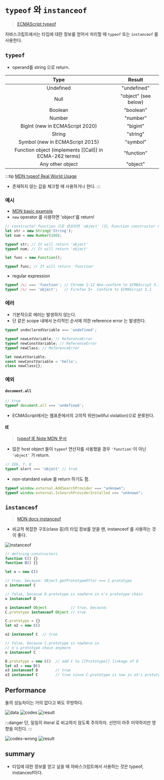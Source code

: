 # `typeof` 와 `instanceof`

> [ECMAScript typeof](/til/ecmascript/13-5-3.md)

자바스크립트에서는 타입에 대한 정보를 얻어서 처리할 때 `typeof` 또는 `instanceof` 를 사용한다.

## `typeof`

- operand를 string 으로 return.

Type | Result
:---:|:---:
Undefined | "undefined"
Null | "object" (see below)
Boolean | "boolean"
Number | "number"
BigInt (new in ECMAScript 2020) | "bigint"
String | "string"
Symbol (new in ECMAScript 2015) | "symbol"
Function object (implements [[Call]] in ECMA-262 terms) | "function"
Any other object | "object"

:::tip
 [MDN typeof Real World Usage](https://developer.mozilla.org/en-US/docs/Web/JavaScript/Reference/Operators/typeof#real-world_usage)

- 존재하지 않는 값을 체크할 때 사용하거나 한다.
:::

### 예시

- [MDN basic example](https://developer.mozilla.org/en-US/docs/Web/JavaScript/Reference/Operators/typeof#basic_usage)
- `new` operator 를 사용하면 'object'를 return!

```js
// constructor function 으로 생성되면 'object' (단, Function constructor 예외)
let str = new String('String');
let num = new Number(100);

typeof str; // It will return 'object'
typeof num; // It will return 'object'

let func = new Function();

typeof func; // It will return 'function'
```

- regular expression

```js
typeof /s/ === 'function'; // Chrome 1-12 Non-conform to ECMAScript 5.1
typeof /s/ === 'object';   // Firefox 5+  Conform to ECMAScript 5.1
```

### 에러

- 기본적으로 에러는 발생하지 않는다.
- 단 같은 scope 내에서 논리적인 순서에 의한 reference error 는 발생한다.

```js
typeof undeclaredVariable === 'undefined';

typeof newLetVariable; // ReferenceError
typeof newConstVariable; // ReferenceError
typeof newClass; // ReferenceError

let newLetVariable;
const newConstVariable = 'hello';
class newClass{};
```

### 예외

#### `document.all`

```js
// true
typeof document.all === 'undefined';
```

- ECMAScript에서는 웹표준에서의 고의적 위반(willful violation)으로 분류된다.

#### IE

> [typeof IE Note MDN 문서](https://developer.mozilla.org/en-US/docs/Web/JavaScript/Reference/Operators/typeof#ie-specific_notes)

- 많은 host object 들이 `typeof` 연산자를 사용했을 경우 `'function'`이 아닌 `'object'` 가 return.

```js
// IE6, 7, 8
typeof alert === 'object' // true
```

- non-standard value 를 return 하기도 함.

```js
typeof window.external.AddSearchProvider === "unknown";
typeof window.external.IsSearchProviderInstalled === "unknown";
```

## `instanceof`

> [MDN docs instanceof](https://developer.mozilla.org/en-US/docs/Web/JavaScript/Reference/Operators/instanceof)

- 비교적 복잡한 구조(class 등)의 타입 정보를 얻을 땐, instanceof 를 사용하는 것이 좋다.

![instanceof](./img/instanceof.png)

```js
// defining constructors
function C() {}
function D() {}

let o = new C()

// true, because: Object.getPrototypeOf(o) === C.prototype
o instanceof C

// false, because D.prototype is nowhere in o's prototype chain
o instanceof D

o instanceof Object           // true, because:
C.prototype instanceof Object // true

C.prototype = {}
let o2 = new C()

o2 instanceof C  // true

// false, because C.prototype is nowhere in
// o's prototype chain anymore
o instanceof C

D.prototype = new C()  // add C to [[Prototype]] linkage of D
let o3 = new D()
o3 instanceof D        // true
o3 instanceof C        // true since C.prototype is now in o3's prototype chain
```

## Performance

둘의 성능차이는 거의 없다고 봐도 무방하다.

![data](./img/data.png)
![codes](./img/codes.png)
![result](./img/result.png)

:::danger
단, 일일히 literal 로 비교하지 않도록 주의하자. 선언이 아주 미약하지만 영향을 미친다.
:::

![codes-wrong](./img/codes-wrong.png)
![result](./img/result-wrong.png)

## summary

- 타입에 대한 정보를 얻고 싶을 때 자바스크립트에서 사용하는 것은 typeof, instanceof이다.
